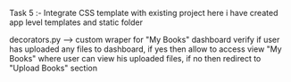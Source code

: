 Task 5 :- Integrate CSS template with existing project
  here i have created app level templates and static folder

decorators.py --> custom wraper for "My Books" dashboard verify if user has uploaded any files to dashboard,
if yes then allow to access view "My Books" where user can view his uploaded files,
if no then redirect to "Upload Books" section
